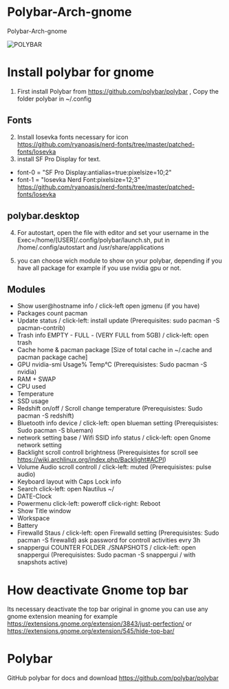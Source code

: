 # Polybar-Arch-gnome
Polybar-Arch-gnome

![POLYBAR](https://user-images.githubusercontent.com/103053714/166112607-81fed300-a459-4ba5-8ce5-59d382e4caca.png)

# Install polybar for gnome
1. First install Polybar from https://github.com/polybar/polybar , Copy the folder polybar in ~/.config

## Fonts
2. Install Iosevka fonts necessary for icon https://github.com/ryanoasis/nerd-fonts/tree/master/patched-fonts/Iosevka
3. install SF Pro Display for text.

- font-0 = "SF Pro Display:antialias=true:pixelsize=10;2"
- font-1 = "Iosevka Nerd Font:pixelsize=12;3" https://github.com/ryanoasis/nerd-fonts/tree/master/patched-fonts/Iosevka

## polybar.desktop
4. For autostart, open the file with editor and set your username in the Exec=/home/[USER]/.config/polybar/launch.sh, put in /home/.config/autostart and /usr/share/applications 

5. you can choose wich module to show on your polybar, depending if you have all package for example if you use nvidia gpu or not.

## Modules
- Show user@hostname info / click-left open jgmenu (if you have)
- Packages count pacman
- Update status / click-left: install update (Prerequisites: sudo pacman -S pacman-contrib) 
- Trash info EMPTY - FULL - (VERY FULL from 5GB) /  click-left: open trash 
- Cache home & pacman package [Size of total cache in ~/.cache and pacman package cache]
- GPU nvidia-smi Usage% Temp°C (Prerequisistes: Sudo pacman -S nvidia)
- RAM + SWAP
- CPU used
- Temperature
- SSD usage 
- Redshift on/off / Scroll change temperature (Prerequisistes: Sudo pacman -S redshift)
- Bluetooth info device / click-left: open blueman setting (Prerequisistes: Sudo pacman -S blueman)
- network setting base / Wifi SSID info status / click-left: open Gnome network setting
- Backlight scroll controll brightness (Prerequisistes for scroll see https://wiki.archlinux.org/index.php/Backlight#ACPI)
- Volume Audio scroll controll / click-left: muted (Prerequisistes: pulse audio)
- Keyboard layout with Caps Lock info
- Search click-left: open Nautilus ~/
- DATE-Clock
- Powermenu click-left: poweroff click-right: Reboot
- Show Title window
- Workspace
- Battery
- Firewalld Staus / click-left: open Firewalld setting (Prerequisistes: Sudo pacman -S firewalld) ask password for controll activities evry 3h
- snappergui COUNTER FOLDER ./SNAPSHOTS / click-left: open snappergui (Prerequisistes: Sudo pacman -S snappergui / with snapshots active)


# How deactivate Gnome top bar 
Its necessary deactivate the top bar original in gnome you can use any gnome extension meaning for example https://extensions.gnome.org/extension/3843/just-perfection/ or 
https://extensions.gnome.org/extension/545/hide-top-bar/


# Polybar
GitHub polybar for docs and download https://github.com/polybar/polybar


